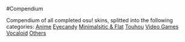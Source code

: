 #Compendium

Compendium of all completed osu! skins, splitted into the following categories:
[Anime](/wiki/Skinning/Compendium/Anime)
[Eyecandy](/wiki/Skinning/Compendium/Eyecandy)
[Minimalsitic & Flat](/wiki/Skinning/Compendium/Minimalsitic_&_Flat)
[Touhou](/wiki/Skinning/Compendium/Touhou)
[Video Games](/wiki/Skinning/Compendium/Video_Games)
[Vocaloid](/wiki/Skinning/Compendium/Vocaloid)
[Others](/wiki/Skinning/Compendium/Others)
